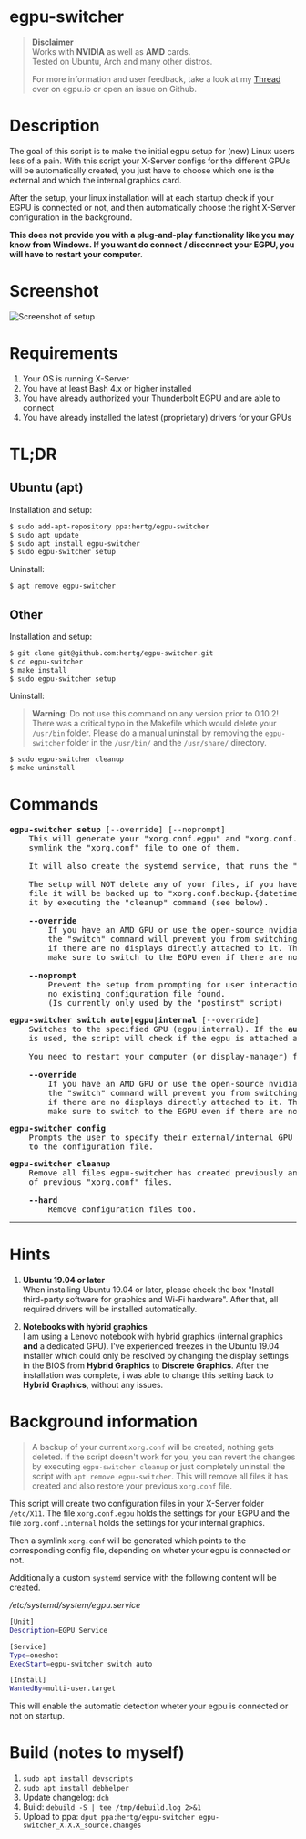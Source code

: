 # egpu-switcher

> **Disclaimer**\
> Works with **NVIDIA** as well as **AMD** cards.\
> Tested on Ubuntu, Arch and many other distros.
>
> For more information and user feedback, take a look at my [Thread](https://egpu.io/forums/thunderbolt-linux-setup/ubuntu-19-04-easy-to-use-setup-script-for-your-egpu/) over on egpu.io or open an issue on Github.

# Description
The goal of this script is to make the initial egpu setup for (new) Linux users less of a pain. With this script your X-Server configs for the different GPUs will be automatically created, you just have to choose which one is the external and which the internal graphics card.

After the setup, your linux installation will at each startup check if your EGPU is connected or not, and then automatically choose the right X-Server configuration in the background.

**This does not provide you with a plug-and-play functionality like you may know from Windows. If you want do connect / disconnect your EGPU, you will have to restart your computer**.

# Screenshot
![Screenshot of setup](https://raw.githubusercontent.com/hertg/egpu-switcher/master/images/screenshot_setup.png)

# Requirements
1. Your OS is running X-Server
1. You have at least Bash 4.x or higher installed
1. You have already authorized your Thunderbolt EGPU and are able to connect
1. You have already installed the latest (proprietary) drivers for your GPUs

# TL;DR

## Ubuntu (apt)
Installation and setup:
```bash
$ sudo add-apt-repository ppa:hertg/egpu-switcher
$ sudo apt update
$ sudo apt install egpu-switcher
$ sudo egpu-switcher setup
```

Uninstall:
```bash
$ apt remove egpu-switcher
```

## Other
Installation and setup:
```bash
$ git clone git@github.com:hertg/egpu-switcher.git
$ cd egpu-switcher
$ make install
$ sudo egpu-switcher setup
```

Uninstall: 
> **Warning**: Do not use this command on any version prior to 0.10.2!
> There was a critical typo in the Makefile which would delete your `/usr/bin` folder. Please do a manual uninstall by removing the `egpu-switcher` folder in the `/usr/bin/` and the `/usr/share/` directory.
```bash
$ sudo egpu-switcher cleanup
$ make uninstall
```

# Commands
<pre>
<b>egpu-switcher setup</b> [--override] [--noprompt]
    This will generate your "xorg.conf.egpu" and "xorg.conf.internal" files and 
    symlink the "xorg.conf" file to one of them.

    It will also create the systemd service, that runs the "switch" command on each startup.

    The setup will NOT delete any of your files, if you have an existing "xorg.conf"
    file it will be backed up to "xorg.conf.backup.{datetime}". You can later revert
    it by executing the "cleanup" command (see below).

    <b>--override</b>
        If you have an AMD GPU or use the open-source nvidia drivers, 
        the "switch" command will prevent you from switching to the EGPU
        if there are no displays directly attached to it. This flag will
        make sure to switch to the EGPU even if there are no displays attached.

    <b>--noprompt</b>
        Prevent the setup from prompting for user interaction if there is
        no existing configuration file found. 
        (Is currently only used by the "postinst" script)
</pre>

<pre>
<b>egpu-switcher switch auto|egpu|internal</b> [--override]
    Switches to the specified GPU (egpu|internal). If the <b>auto</b> parameter 
    is used, the script will check if the egpu is attached and switch accordingly.
    
    You need to restart your computer (or display-manager) for this to take effect.

    <b>--override</b>
        If you have an AMD GPU or use the open-source nvidia drivers, 
        the "switch" command will prevent you from switching to the EGPU
        if there are no displays directly attached to it. This flag will
        make sure to switch to the EGPU even if there are no displays attached.
</pre>

<pre>
<b>egpu-switcher config</b>
    Prompts the user to specify their external/internal GPU and saves their answer
    to the configuration file.
</pre>

<pre>
<b>egpu-switcher cleanup</b>
    Remove all files egpu-switcher has created previously and restore the backup
    of previous "xorg.conf" files.

    <b>--hard</b>
        Remove configuration files too.
</pre>

---

# Hints

1. **Ubuntu 19.04 or later**\
When installing Ubuntu 19.04 or later, please check the box "Install third-party software for graphics and Wi-Fi hardware". After that, all required drivers will be installed automatically.

1. **Notebooks with hybrid graphics**\
I am using a Lenovo notebook with hybrid graphics (internal graphics **and** a dedicated GPU). I've experienced freezes in the Ubuntu 19.04 installer which could only be resolved by changing the display settings in the BIOS from **Hybrid Graphics** to **Discrete Graphics**. After the installation was complete, i was able to change this setting back to **Hybrid Graphics**, without any issues.

# Background information
> A backup of your current `xorg.conf` will be created, nothing gets deleted. If the script doesn't work for you, you can revert the changes by executing `egpu-switcher cleanup` or just completely uninstall the script with `apt remove egpu-switcher`. This will remove all files it has created and also restore your previous `xorg.conf` file.

This script will create two configuration files in your X-Server folder `/etc/X11`.
The file `xorg.conf.egpu` holds the settings for your EGPU and the file `xorg.conf.internal` holds the settings for your internal graphics.

Then a symlink `xorg.conf` will be generated which points to the corresponding config file, depending on wheter your egpu is connected or not.

Additionally a custom `systemd` service with the following content will be created.

*/etc/systemd/system/egpu.service*
```bash
[Unit]
Description=EGPU Service

[Service]
Type=oneshot
ExecStart=egpu-switcher switch auto

[Install]
WantedBy=multi-user.target
```

This will enable the automatic detection wheter your egpu is connected or not on startup.

# Build (notes to myself)
1. `sudo apt install devscripts`
1. `sudo apt install debhelper`
1. Update changelog: `dch`
1. Build: `debuild -S | tee /tmp/debuild.log 2>&1`
1. Upload to ppa: `dput ppa:hertg/egpu-switcher egpu-switcher_X.X.X_source.changes`
